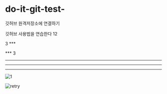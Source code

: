 # do-it-git-test-
깃허브 원격저장소에 연결하기

깃허브 사용법을 연습한다
12

3  ***

***  3

***

* * *

---


![1](https://github.com/HyangKeunChoi/do-it-git-test-/tree/master/image%20directory2/1.jpg)

![retry](https://user-images.githubusercontent.com/49984996/73605058-d660a100-45dc-11ea-918a-ff64e46f6743.jpg)
